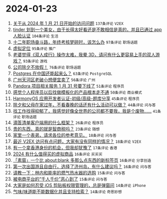 # 2024-01-23

1. [关于从 2024 年 1 月 21 日开始的访问问题](https://www.v2ex.com/t/1010835) `137条评论` `V2EX`
1. [tinder 划到一个美女，由于长得太好看还是不敢相信是真的，并且已通过 app 人脸认证](https://www.v2ex.com/t/1010854) `104条评论` `生活`
1. [十二年职场奋斗路，年终考核梦碎时，该怎么办](https://www.v2ex.com/t/1010888) `97条评论` `职场话题`
1. [虚拟定位](https://www.v2ex.com/t/1010841) `95条评论` `推广`
1. [老婆觉得《双人成行》操作太难，我晕 3D，请问有什么更容易上手的双人游戏？](https://www.v2ex.com/t/1010856) `93条评论` `游戏`
1. [公司除夕不放假！](https://www.v2ex.com/t/1010886) `76条评论` `职场话题`
1. [Postgres 在中国还能起来么？](https://www.v2ex.com/t/1010986) `63条评论` `PostgreSQL`
1. [广州天河区老破小想便宜卖了](https://www.v2ex.com/t/1010905) `56条评论` `广州`
1. [Pandora 项目相关服务 1 月 31 号要下线了](https://www.v2ex.com/t/1010858) `51条评论` `程序员`
1. [感觉个人程序员以后找做模板化的产品根本走不通](https://www.v2ex.com/t/1010902) `50条评论` `商业模式`
1. [HarmonyOS 应用开发者认证-初级/高级-题库分享](https://www.v2ex.com/t/1010985) `45条评论` `程序员`
1. [除夕和父母在家过年，不看春晚的话还有什么活动可以做？](https://www.v2ex.com/t/1010880) `44条评论` `问与答`
1. [找工作找得抑郁了，我感觉好像全世界的公司都不要我，我是个废物……](https://www.v2ex.com/t/1010973) `41条评论` `职场话题`
1. [滴答清单客户端用的什么框架？](https://www.v2ex.com/t/1010859) `26条评论` `程序员`
1. [贵的东西，真的就是智商税吗？](https://www.v2ex.com/t/1011043) `23条评论` `随想`
1. [家里一个表弟，请求各位的参考意见。](https://www.v2ex.com/t/1010966) `18条评论` `问与答`
1. [最近 V2EX 访问有点问题，大家有没有同样的情况？](https://www.v2ex.com/t/1010845) `18条评论` `V2EX`
1. [有一个拿香港身份的机会，但我却犹豫了](https://www.v2ex.com/t/1011015) `17条评论` `香港`
1. [2024 有什么值得买的虚拟商品](https://www.v2ex.com/t/1010960) `16条评论` `买买买`
1. [「素窗」一个比 about:blank 多那么点东西的新标签页](https://www.v2ex.com/t/1010931) `16条评论` `分享创造`
1. [第一次出国游且自由行，选择了济州岛，有什么建议吗？](https://www.v2ex.com/t/1010910) `16条评论` `问与答`
1. [请教一下：林内和能率的燃气热水器的选购](https://www.v2ex.com/t/1010941) `15条评论` `问与答`
1. [被电商平台的“千人千价”恶心到了](https://www.v2ex.com/t/1010911) `15条评论` `问与答`
1. [大家是如何忍受 iOS 剪贴板权限管理的，总是弹窗问](https://www.v2ex.com/t/1011008) `14条评论` `iPhone`
1. [气味/味道能不能数据化并且支持检索？](https://www.v2ex.com/t/1010936) `14条评论` `奇思妙想`
